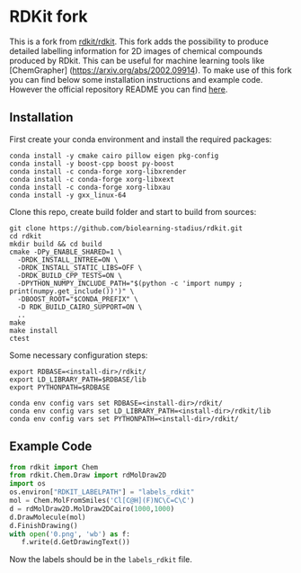 # RDKit fork

This is a fork from [rdkit/rdkit](https://github.com/rdkit/rdkit). This fork adds the possibility to produce detailed labelling information for 2D images of chemical compounds produced by RDkit. This can be useful for machine learning tools like [ChemGrapher] (https://arxiv.org/abs/2002.09914).
To make use of this fork you can find below some installation instructions and example code.
However the official repository README you can find [here](https://github.com/rdkit/rdkit).

## Installation

First create your conda environment and install the required packages:

```
conda install -y cmake cairo pillow eigen pkg-config
conda install -y boost-cpp boost py-boost
conda install -c conda-forge xorg-libxrender
conda install -c conda-forge xorg-libxext
conda install -c conda-forge xorg-libxau
conda install -y gxx_linux-64
```

Clone this repo, create build folder and start to build from sources:

```
git clone https://github.com/biolearning-stadius/rdkit.git
cd rdkit
mkdir build && cd build
cmake -DPy_ENABLE_SHARED=1 \
  -DRDK_INSTALL_INTREE=ON \
  -DRDK_INSTALL_STATIC_LIBS=OFF \
  -DRDK_BUILD_CPP_TESTS=ON \
  -DPYTHON_NUMPY_INCLUDE_PATH="$(python -c 'import numpy ; print(numpy.get_include())')" \
  -DBOOST_ROOT="$CONDA_PREFIX" \
  -D RDK_BUILD_CAIRO_SUPPORT=ON \
  ..
make
make install
ctest
```

Some necessary configuration steps:

```
export RDBASE=<install-dir>/rdkit/
export LD_LIBRARY_PATH=$RDBASE/lib
export PYTHONPATH=$RDBASE

conda env config vars set RDBASE=<install-dir>/rdkit/
conda env config vars set LD_LIBRARY_PATH=<install-dir>/rdkit/lib
conda env config vars set PYTHONPATH=<install-dir>/rdkit/
```

## Example Code

```python
from rdkit import Chem
from rdkit.Chem.Draw import rdMolDraw2D
import os
os.environ["RDKIT_LABELPATH"] = "labels_rdkit" 
mol = Chem.MolFromSmiles('Cl[C@H](F)NC\C=C\C')
d = rdMolDraw2D.MolDraw2DCairo(1000,1000)
d.DrawMolecule(mol)
d.FinishDrawing()
with open('0.png', 'wb') as f:   
   f.write(d.GetDrawingText())
```
Now the labels should be in the `labels_rdkit` file.
